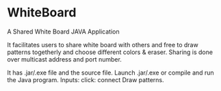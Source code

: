 # WhiteBoard
A Shared White Board JAVA Application

It facilitates users to share white board with others and 
free to draw patterns togetherly and choose different colors & eraser.
Sharing is done over multicast address and port number.

It has .jar/.exe file and the source file.
Launch .jar/.exe or compile and run the Java program.
Inputs: <multicast-address>
		<port-number>
click: 	connect
Draw patterns.
